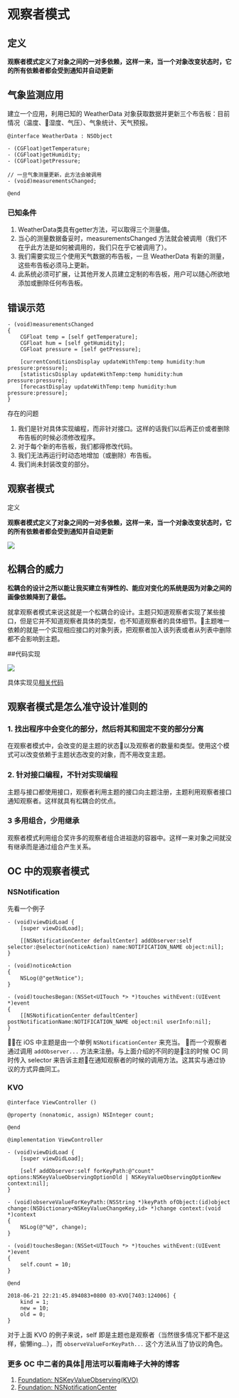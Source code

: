 # 观察者模式

## 定义

**观察者模式定义了对象之间的一对多依赖，这样一来，当一个对象改变状态时，它的所有依赖者都会受到通知并自动更新**

## 气象监测应用
建立一个应用，利用已知的 WeatherData 对象获取数据并更新三个布告板：目前情况（温度、湿度、气压）、气象统计、天气预报。

```
@interface WeatherData : NSObject

- (CGFloat)getTemperature;
- (CGFloat)getHumidity;
- (CGFloat)getPressure;

// 一旦气象测量更新，此方法会被调用
- (void)measurementsChanged;

@end
```
### 已知条件
1. WeatherData类具有getter方法，可以取得三个测量值。
2. 当心的测量数据备妥时，measurementsChanged 方法就会被调用（我们不在乎此方法是如何被调用的，我们只在乎它被调用了）。
3. 我们需要实现三个使用天气数据的布告板，一旦 WeatherData 有新的测量，这些布告板必须马上更新。
4. 此系统必须可扩展，让其他开发人员建立定制的布告板，用户可以随心所欲地添加或删除任何布告板。

## 错误示范

```
- (void)measurementsChanged
{
    CGFloat temp = [self getTemperature];
    CGFloat hum = [self getHumidity];
    CGFloat pressure = [self getPressure];
    
    [currentConditionsDisplay updateWithTemp:temp humidity:hum pressure:pressure];
    [statisticsDisplay updateWithTemp:temp humidity:hum pressure:pressure];
    [forecastDisplay updateWithTemp:temp humidity:hum pressure:pressure];
}
```
存在的问题
1. 我们是针对具体实现编程，而非针对接口。这样的话我们以后再正价或者删除布告板的时候必须修改程序。
2. 对于每个新的布告板，我们都得修改代码。
3. 我们无法再运行时动态地增加（或删除）布告板。
4. 我们尚未封装改变的部分。

## 观察者模式
定义

**观察者模式定义了对象之间的一对多依赖，这样一来，当一个对象改变状态时，它的所有依赖者都会受到通知并自动更新**

![](./images/02-obsver-pattern-1.png)

## 松耦合的威力

**松耦合的设计之所以能让我买建立有弹性的、能应对变化的系统是因为对象之间的画像依赖降到了最低。**

就拿观察者模式来说这就是一个松耦合的设计。主题只知道观察者实现了某些接口，但是它并不知道观察者具体的类型，也不知道观察者的具体细节。主题唯一依赖的就是一个实现相应接口的对象列表，把观察者加入该列表或者从列表中删除都不会影响到主题。

##代码实现

![](./images/02-obsever-pattern-2.png)

具体实现见[相关代码](./code/02-obsever-pattern/01-Weather)

## 观察者模式是怎么准守设计准则的

### 1. 找出程序中会变化的部分，然后将其和固定不变的部分分离
在观察者模式中，会改变的是主题的状态以及观察者的数量和类型。使用这个模式可以改变依赖于主题状态改变的对象，而不用改变主题。

### 2. 针对接口编程，不针对实现编程
主题与接口都使用接口，观察者利用主题的接口向主题注册，主题利用观察者接口通知观察者。这样就具有松耦合的优点。

### 3 多用组合，少用继承
观察者模式利用组合奖许多的观察者组合进祖逖的容器中。这样一来对象之间就没有继承而是通过组合产生关系。

## OC 中的观察者模式

### NSNotification

先看一个例子
```
- (void)viewDidLoad {
    [super viewDidLoad];
    
    [[NSNotificationCenter defaultCenter] addObserver:self selector:@selector(noticeAction) name:NOTIFICATION_NAME object:nil];
}

- (void)noticeAction
{
    NSLog(@"getNotice");
}

- (void)touchesBegan:(NSSet<UITouch *> *)touches withEvent:(UIEvent *)event
{
    [[NSNotificationCenter defaultCenter] postNotificationName:NOTIFICATION_NAME object:nil userInfo:nil];
}
```

在 iOS 中主题是由一个单例 `NSNotificationCenter` 来充当。 而一个观察者通过调用 `addObserver...` 方法来注册。与上面介绍的不同的是注的时候 OC 同时传入 selector 来告诉主题在通知观察者的时候的调用方法。这其实与通过协议的方式异曲同工。

### KVO

```
@interface ViewController ()

@property (nonatomic, assign) NSInteger count;

@end

@implementation ViewController

- (void)viewDidLoad {
    [super viewDidLoad];

    [self addObserver:self forKeyPath:@"count" options:NSKeyValueObservingOptionOld | NSKeyValueObservingOptionNew context:nil];
}

- (void)observeValueForKeyPath:(NSString *)keyPath ofObject:(id)object change:(NSDictionary<NSKeyValueChangeKey,id> *)change context:(void *)context
{
    NSLog(@"%@", change);
}

- (void)touchesBegan:(NSSet<UITouch *> *)touches withEvent:(UIEvent *)event
{
    self.count = 10;
}

@end
```

```
2018-06-21 22:21:45.894083+0800 03-KVO[7403:124006] {
    kind = 1;
    new = 10;
    old = 0;
}
```

对于上面 KVO 的例子来说，self 即是主题也是观察者（当然很多情况下都不是这样，偷懒ing...），而 `observeValueForKeyPath...` 这个方法从当了协议的角色。

### 更多 OC 中二者的具体用法可以看南峰子大神的博客

1. [Foundation: NSKeyValueObserving(KVO)](http://southpeak.github.io/2015/04/23/cocoa-foundation-nskeyvalueobserving/)
2. [Foundation: NSNotificationCenter](http://southpeak.github.io/2015/03/20/cocoa-foundation-nsnotificationcenter/)